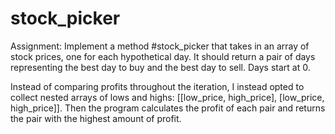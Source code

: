 # stock_picker

Assignment:
Implement a method #stock_picker that takes in an array of stock prices, one for each hypothetical day. It should return a pair of days representing the best day to buy and the best day to sell. Days start at 0.

Instead of comparing profits throughout the iteration, I instead opted to collect nested arrays of lows and highs: 
[[low_price, high_price], [low_price, high_price]]. 
Then the program calculates the profit of each pair and returns the pair with the highest amount of profit.
